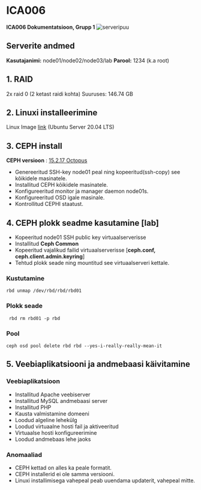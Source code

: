 # ICA006
**ICA006 Dokumentatsioon, Grupp 1**
![serveripuu](https://user-images.githubusercontent.com/99139232/238201955-e6bd4bcd-160e-48bd-9323-e9a9700304ec.PNG)
## Serverite andmed

**Kasutajanimi:** node01/node02/node03/lab
**Parool:** 1234 (k.a root)
## 1. RAID
2x raid 0 (2 ketast raidi kohta) 
Suuruses: 146.74 GB
## 2. Linuxi installeerimine
Linux Image [link](https://ubuntu.com/download/server) (Ubuntu Server 20.04 LTS)
## 3. CEPH install 
**CEPH versioon** : [15.2.17 Octopus](https://docs.ceph.com/en/latest/releases/octopus#v15-2-17-octopus)
 - Genereeritud SSH-key node01 peal ning kopeeritud(ssh-copy) see
   kõikidele masinatele.
 - Installitud CEPH kõikidele masinatele.
 - Konfigureeritud monitor ja manager daemon node01s.
 - Konfigureeritud OSD igale masinale.
 - Kontrollitud CEPHI staatust.
## 4. CEPH plokk seadme kasutamine [lab]
 - Kopeeritud node01 SSH public key virtuaalserverisse
 - Installitud **Ceph Common**
 - Kopeeritud vajalikud failid virtuaalserverisse [**ceph.conf, ceph.client.admin.keyring**]
 - Tehtud plokk seade ning mountitud see virtuaalserveri kettale.

### Kustutamine

    rbd unmap /dev/rbd/rbd/rbd01

### Plokk seade
   
     rbd rm rbd01 -p rbd

### Pool

    ceph osd pool delete rbd rbd --yes-i-really-really-mean-it

## 5. Veebiaplikatsiooni ja andmebaasi käivitamine
### Veebiaplikatsioon

 - Installitud Apache veebiserver
 - Installitud MySQL andmebaasi server
 - Installitud PHP
 - Kausta valmistamine domeeni
 - Loodud algeline lehekülg
 - Loodud virtuaalne hosti fail ja aktiveeritud
 - Virtuaalse hosti konfigureerimine
 - Loodud andmebaas lehe jaoks
### Anomaaliad
 - CEPH kettad on alles ka peale formatit.
 - CEPH installerid ei ole samma versiooni.
 - Linuxi installimisega vahepeal peab uuendama updaterit, vahepeal mitte.
